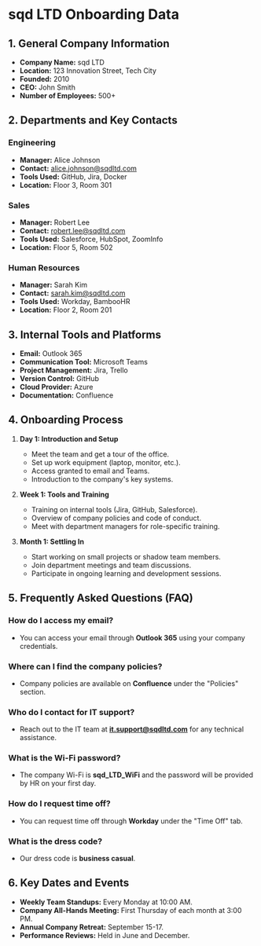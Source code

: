 # sqd LTD Onboarding Data

## 1. General Company Information
- **Company Name:** sqd LTD
- **Location:** 123 Innovation Street, Tech City
- **Founded:** 2010
- **CEO:** John Smith
- **Number of Employees:** 500+

## 2. Departments and Key Contacts
### Engineering
- **Manager:** Alice Johnson
- **Contact:** alice.johnson@sqdltd.com
- **Tools Used:** GitHub, Jira, Docker
- **Location:** Floor 3, Room 301

### Sales
- **Manager:** Robert Lee
- **Contact:** robert.lee@sqdltd.com
- **Tools Used:** Salesforce, HubSpot, ZoomInfo
- **Location:** Floor 5, Room 502

### Human Resources
- **Manager:** Sarah Kim
- **Contact:** sarah.kim@sqdltd.com
- **Tools Used:** Workday, BambooHR
- **Location:** Floor 2, Room 201

## 3. Internal Tools and Platforms
- **Email:** Outlook 365
- **Communication Tool:** Microsoft Teams
- **Project Management:** Jira, Trello
- **Version Control:** GitHub
- **Cloud Provider:** Azure
- **Documentation:** Confluence

## 4. Onboarding Process
1. **Day 1: Introduction and Setup**
   - Meet the team and get a tour of the office.
   - Set up work equipment (laptop, monitor, etc.).
   - Access granted to email and Teams.
   - Introduction to the company's key systems.

2. **Week 1: Tools and Training**
   - Training on internal tools (Jira, GitHub, Salesforce).
   - Overview of company policies and code of conduct.
   - Meet with department managers for role-specific training.

3. **Month 1: Settling In**
   - Start working on small projects or shadow team members.
   - Join department meetings and team discussions.
   - Participate in ongoing learning and development sessions.

## 5. Frequently Asked Questions (FAQ)
### How do I access my email?
- You can access your email through **Outlook 365** using your company credentials.

### Where can I find the company policies?
- Company policies are available on **Confluence** under the "Policies" section.

### Who do I contact for IT support?
- Reach out to the IT team at **it.support@sqdltd.com** for any technical assistance.

### What is the Wi-Fi password?
- The company Wi-Fi is **sqd_LTD_WiFi** and the password will be provided by HR on your first day.

### How do I request time off?
- You can request time off through **Workday** under the "Time Off" tab.

### What is the dress code?
- Our dress code is **business casual**.

## 6. Key Dates and Events
- **Weekly Team Standups:** Every Monday at 10:00 AM.
- **Company All-Hands Meeting:** First Thursday of each month at 3:00 PM.
- **Annual Company Retreat:** September 15-17.
- **Performance Reviews:** Held in June and December.
